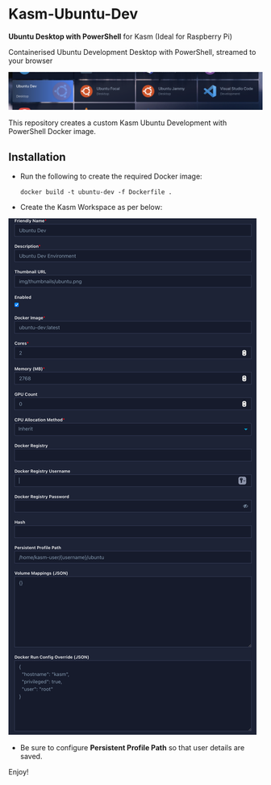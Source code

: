 # Kasm-Ubuntu-Dev
**Ubuntu Desktop with PowerShell** for Kasm (Ideal for Raspberry Pi)

Containerised Ubuntu Development Desktop with PowerShell, streamed to your browser

![](/docs/kasm-ubuntu-dev-screenshot-1.png)

This repository creates a custom Kasm Ubuntu Development with PowerShell Docker image.

## Installation

- Run the following to create the required Docker image:

      docker build -t ubuntu-dev -f Dockerfile .

- Create the Kasm Workspace as per below:

![](/docs/kasm-ubuntu-dev-setup.png)

- Be sure to configure **Persistent Profile Path** so that user details are saved.

Enjoy!
